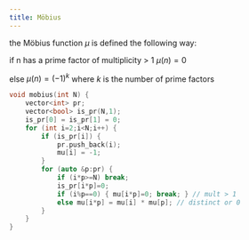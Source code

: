 ```yaml
---
title: Möbius
---
```


the Möbius function $\mu$ is defined the following way:

if n has a prime factor of multiplicity > 1 $\mu(n) = 0$

else $\mu(n) = (-1)^k$ where $k$ is the number of prime factors

```cpp
void mobius(int N) {
    vector<int> pr;
    vector<bool> is_pr(N,1);
    is_pr[0] = is_pr[1] = 0;
    for (int i=2;i<N;i++) {
        if (is_pr[i]) {
            pr.push_back(i);
            mu[i] = -1;
        }
        for (auto &p:pr) {
            if (i*p>=N) break;
            is_pr[i*p]=0;
            if (i%p==0) { mu[i*p]=0; break; } // mult > 1
            else mu[i*p] = mu[i] * mu[p]; // distinct or 0
        }
    }
}
```

<script src='https://cdnjs.cloudflare.com/ajax/libs/mathjax/2.7.5/MathJax.js?config=TeX-MML-AM_CHTML' async></script>
<script type="text/x-mathjax-config">
  MathJax.Hub.Config({
    tex2jax: {
      inlineMath: [ ['$','$'], ["\\(","\\)"] ],
      processEscapes: true
    }
  });
</script>
